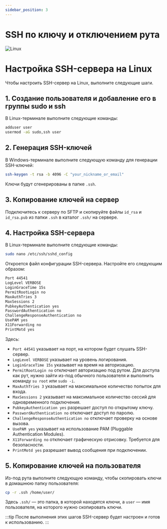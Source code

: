 ```yaml
---
sidebar_position: 3
---
```


# SSH по ключу и отключением рута

![Linux](https://img.shields.io/badge/Linux-FCC624?style=for-the-badge&logo=linux&logoColor=black)

# Настройка SSH-сервера на Linux

Чтобы настроить SSH-сервер на Linux, выполните следующие шаги.

## 1. Создание пользователя и добавление его в группы sudo и ssh

В Linux-терминале выполните следующие команды:

```bash
adduser user
usermod -aG sudo,ssh user
```

## 2. Генерация SSH-ключей

В Windows-терминале выполните следующую команду для генерации SSH-ключей:

```bash
ssh-keygen -t rsa -b 4096 -C "your_nickname_or_email"
```

Ключи будут сгенерированы в папке `.ssh`.

## 3. Копирование ключей на сервер

Подключитесь к серверу по SFTP и скопируйте файлы `id_rsa` и `id_rsa.pub` из папки `.ssh` в каталог `.ssh/` на сервере.

## 4. Настройка SSH-сервера

В Linux-терминале выполните следующие команды:

```bash
sudo nano /etc/ssh/sshd_config
```

Откроется файл конфигурации SSH-сервера. Настройте его следующим образом:

```bash text title="sshd_config"
Port 44541
LogLevel VERBOSE
LoginGraceTime 15s
PermitRootLogin no
MaxAuthTries 3
MaxSessions 2
PubkeyAuthentication yes
PasswordAuthentication no
ChallengeResponseAuthentication no
UsePAM yes
X11Forwarding no
PrintMotd yes
```


Здесь:

- `Port 44541` указывает на порт, на котором будет слушать SSH-сервер.
- `LogLevel VERBOSE` указывает на уровень логирования.
- `LoginGraceTime 15s` указывает на время на авторизацию.
- `PermitRootLogin no` отключает авторизацию под рутом. Для доступа как рут, нужно зайти из-под обычного пользователя и выполнить команду `su root` или `sudo -i`.
- `MaxAuthTries 3` указывает на максимальное количество попыток для входа.
- `MaxSessions 2` указывает на максимальное количество сессий для одновременного подключения.
- `PubkeyAuthentication yes` разрешает доступ по открытому ключу.
- `PasswordAuthentication no` отключает доступ по паролю.
- `ChallengeResponseAuthentication no` отключает проверку на основе вызова.
- `UsePAM yes` указывает на использование PAM (Pluggable Authentication Modules).
- `X11Forwarding no` отключает графическую отрисовку. Требуется для безопасности.
- `PrintMotd yes` разрешает вывод сообщения при подключении.

## 5. Копирование ключей на пользователя

Из-под рута выполните следующую команду, чтобы скопировать ключи в домашнюю папку пользователя:

```bash
cp -r .ssh /home/user/
```

Здесь `.ssh/` — это папка, в которой находятся ключи, а `user` — имя пользователя, на которого нужно скопировать ключи.

:::tip
После выполнения этих шагов SSH-сервер будет настроен и готов к использованию.
:::